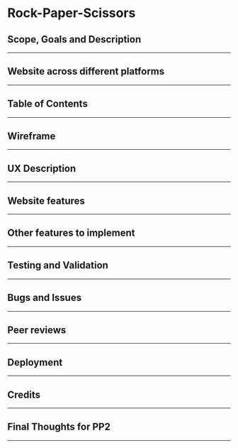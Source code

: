 # Rock-Paper-Scissors

## Scope, Goals and Description

---
## Website across different platforms

---
## Table of Contents

---
## Wireframe

---
## UX Description

---
## Website features

---
## Other features to implement

---
## Testing and Validation

---
## Bugs and Issues

---
## Peer reviews

---
## Deployment

---
## Credits

---
## Final Thoughts for PP2 

---